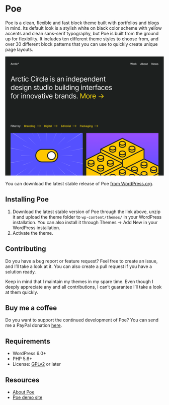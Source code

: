 # Poe

Poe is a clean, flexible and fast block theme built with portfolios and blogs in mind. Its default look is a stylish white on black color scheme with yellow accents and clean sans-serif typography, but Poe is built from the ground up for flexibility. It includes ten different theme styles to choose from, and over 30 different block patterns that you can use to quickly create unique page layouts.

![Poe](https://github.com/andersnoren/poe/blob/master/screenshot.png)

You can download the latest stable release of Poe [from WordPress.org](https://wordpress.org/themes/poe/).

## Installing Poe
1. Download the latest stable version of Poe through the link above, unzip it and upload the theme folder to `wp-content/themes/` in your WordPress installation. You can also install it through Themes → Add New in your WordPress installation.
2. Activate the theme.

## Contributing
Do you have a bug report or feature request? Feel free to create an issue, and I’ll take a look at it. You can also create a pull request if you have a solution ready. 

Keep in mind that I maintain my themes in my spare time. Even though I deeply appreciate any and all contributions, I can’t guarantee I’ll take a look at them quickly.

## Buy me a coffee
Do you want to support the continued development of Poe? You can send me a PayPal donation [here](https://www.paypal.com/cgi-bin/webscr?cmd=_donations&business=anders%40andersnoren%2ese&lc=US&item_name=Free%20WordPress%20Themes%20from%20Anders%20Noren&currency_code=USD&bn=PP%2dDonationsBF%3abtn_donateCC_LG%2egif%3aNonHosted).

## Requirements
- WordPress 6.0+
- PHP 5.6+
- License: [GPLv2](https://www.gnu.org/licenses/gpl-2.0.html) or later

## Resources
- [About Poe](https://andersnoren.se/teman/bjork-wordpress-theme/)
- [Poe demo site](https://andersnoren.se/themes/poe/)
